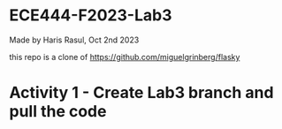 # ECE444-F2023-Lab3

Made by Haris Rasul, Oct 2nd 2023

this repo is a clone of https://github.com/miguelgrinberg/flasky

# Activity 1 - Create Lab3 branch and pull the code
